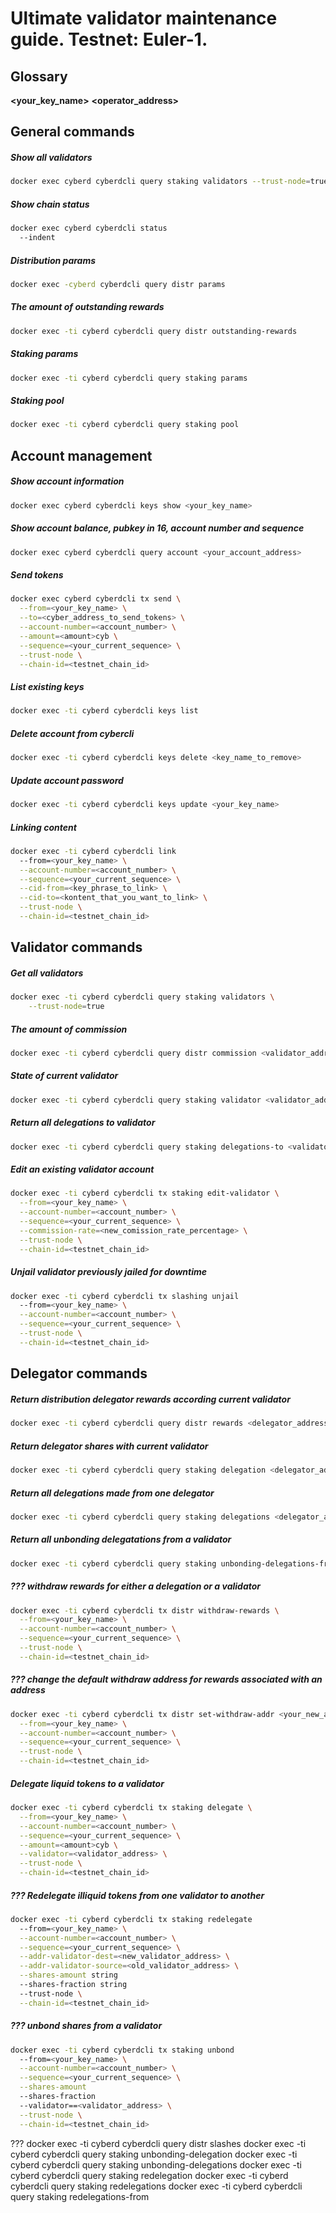 # Ultimate validator maintenance guide. Testnet: Euler-1.


## Glossary
  **<your_key_name>**
  **<operator_address>**
## General commands

##### Show all validators

```bash
docker exec cyberd cyberdcli query staking validators --trust-node=true
```

##### Show chain status

```bash
docker exec cyberd cyberdcli status
  --indent
```

##### Distribution params
```bash
docker exec -cyberd cyberdcli query distr params
```

##### The amount of outstanding rewards
```bash
docker exec -ti cyberd cyberdcli query distr outstanding-rewards
```

##### Staking params
```bash
docker exec -ti cyberd cyberdcli query staking params
```

##### Staking pool
```bash
docker exec -ti cyberd cyberdcli query staking pool
```

## Account management

##### Show account information
```bash
docker exec cyberd cyberdcli keys show <your_key_name>
```

##### Show account balance, pubkey in 16, account number and sequence
```bash
docker exec cyberd cyberdcli query account <your_account_address>
```

##### Send tokens
```bash
docker exec cyberd cyberdcli tx send \
  --from=<your_key_name> \
  --to=<cyber_address_to_send_tokens> \
  --account-number=<account_number> \
  --amount=<amount>cyb \
  --sequence=<your_current_sequence> \
  --trust-node \
  --chain-id=<testnet_chain_id>
```

##### List existing keys
```bash
docker exec -ti cyberd cyberdcli keys list
```

##### Delete account from cybercli
```bash
docker exec -ti cyberd cyberdcli keys delete <key_name_to_remove>
```

##### Update account password
```bash
docker exec -ti cyberd cyberdcli keys update <your_key_name>
```

##### Linking content
```bash
docker exec -ti cyberd cyberdcli link
  --from=<your_key_name> \
  --account-number=<account_number> \
  --sequence=<your_current_sequence> \
  --cid-from=<key_phrase_to_link> \
  --cid-to=<kontent_that_you_want_to_link> \
  --trust-node \
  --chain-id=<testnet_chain_id>
```

## Validator commands

##### Get all validators
```bash
docker exec -ti cyberd cyberdcli query staking validators \
    --trust-node=true
```

##### The amount of commission
```bash
docker exec -ti cyberd cyberdcli query distr commission <validator_address>
```

##### State of current validator
```bash
docker exec -ti cyberd cyberdcli query staking validator <validator_address>
```

##### Return all delegations to validator
```bash
docker exec -ti cyberd cyberdcli query staking delegations-to <validator_address>
```

##### Edit an existing validator account
```bash
docker exec -ti cyberd cyberdcli tx staking edit-validator \
  --from=<your_key_name> \
  --account-number=<account_number> \
  --sequence=<your_current_sequence> \
  --commission-rate=<new_comission_rate_percentage> \
  --trust-node \
  --chain-id=<testnet_chain_id>
```

##### Unjail validator previously jailed for downtime
```bash
docker exec -ti cyberd cyberdcli tx slashing unjail
  --from=<your_key_name> \
  --account-number=<account_number> \
  --sequence=<your_current_sequence> \
  --trust-node \
  --chain-id=<testnet_chain_id>
```

## Delegator commands

##### Return distribution delegator rewards according current validator
```bash
docker exec -ti cyberd cyberdcli query distr rewards <delegator_address> <validator_address>
```

##### Return delegator shares with current validator
```bash
docker exec -ti cyberd cyberdcli query staking delegation <delegator_address> <validator_address>
```

##### Return all delegations made from one delegator
```bash
docker exec -ti cyberd cyberdcli query staking delegations <delegator_address>
```

##### Return all unbonding delegatations from a validator
```bash
docker exec -ti cyberd cyberdcli query staking unbonding-delegations-from <validator_address>
```

##### ??? withdraw rewards for either a delegation or a validator
```bash
docker exec -ti cyberd cyberdcli tx distr withdraw-rewards \
  --from=<your_key_name> \
  --account-number=<account_number> \
  --sequence=<your_current_sequence> \
  --trust-node \
  --chain-id=<testnet_chain_id>
```

##### ??? change the default withdraw address for rewards associated with an address
```bash
docker exec -ti cyberd cyberdcli tx distr set-withdraw-addr <your_new_address> \
  --from=<your_key_name> \
  --account-number=<account_number> \
  --sequence=<your_current_sequence> \
  --trust-node \
  --chain-id=<testnet_chain_id>
```

##### Delegate liquid tokens to a validator
```bash
docker exec -ti cyberd cyberdcli tx staking delegate \
  --from=<your_key_name> \
  --account-number=<account_number> \
  --sequence=<your_current_sequence> \
  --amount=<amount>cyb \
  --validator=<validator_address> \
  --trust-node \
  --chain-id=<testnet_chain_id>
```

##### ??? Redelegate illiquid tokens from one validator to another
```bash
docker exec -ti cyberd cyberdcli tx staking redelegate
  --from=<your_key_name> \
  --account-number=<account_number> \
  --sequence=<your_current_sequence> \
  --addr-validator-dest=<new_validator_address> \
  --addr-validator-source=<old_validator_address> \
  --shares-amount string
  --shares-fraction string
  --trust-node \
  --chain-id=<testnet_chain_id>
```

##### ??? unbond shares from a validator
```bash
docker exec -ti cyberd cyberdcli tx staking unbond
  --from=<your_key_name> \
  --account-number=<account_number> \
  --sequence=<your_current_sequence> \
  --shares-amount
  --shares-fraction
  --validator==<validator_address> \
  --trust-node \
  --chain-id=<testnet_chain_id>
```



???
docker exec -ti cyberd cyberdcli query distr slashes
docker exec -ti cyberd cyberdcli query staking unbonding-delegation
docker exec -ti cyberd cyberdcli query staking unbonding-delegations
docker exec -ti cyberd cyberdcli query staking redelegation
docker exec -ti cyberd cyberdcli query staking redelegations
docker exec -ti cyberd cyberdcli query staking redelegations-from
